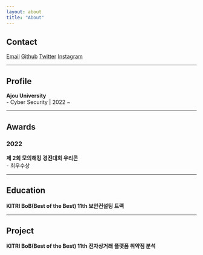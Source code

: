 ```yaml
---
layout: about
title: "About"
---
```

## Contact
<a href="mailto:minkyu2045@ajou.ac.kr">Email</a>
<a href="https://github.com/0o3q">Github</a>
<a href="https://twitter.com/mingw03">Twitter</a>
<a href="https://www.instagram.com/minkyu_0o3">Instagram</a>

---
## Profile
<strong>Ajou University</strong><br/>
\- Cyber Security | 2022 ~

---
## Awards

### 2022
<strong>제 2회 모의해킹 경진대회 우리콘</strong><br/>
\- 최우수상

---
## Education
<strong>KITRI BoB(Best of the Best) 11th 보안컨설팅 트랙</strong><br/>

---
## Project
<strong>KITRI BoB(Best of the Best) 11th 전자상거래 플랫폼 취약점 분석</strong><br/>